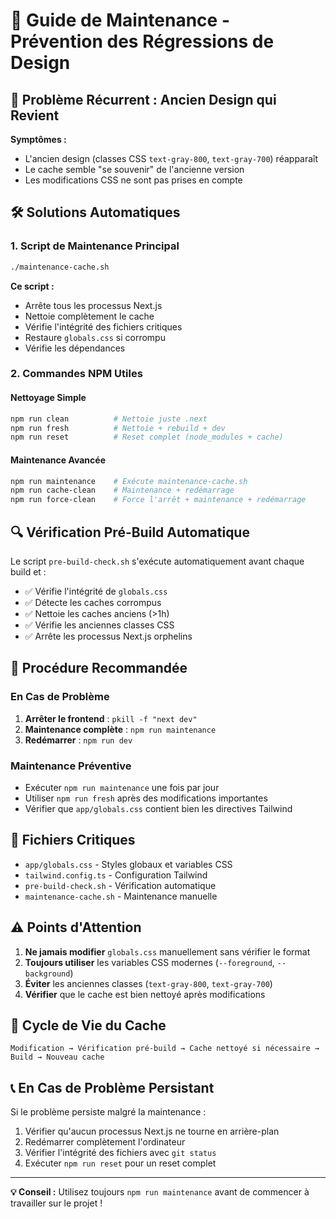 # 🔧 Guide de Maintenance - Prévention des Régressions de Design

## 🚨 Problème Récurrent : Ancien Design qui Revient

**Symptômes :**
- L'ancien design (classes CSS `text-gray-800`, `text-gray-700`) réapparaît
- Le cache semble "se souvenir" de l'ancienne version
- Les modifications CSS ne sont pas prises en compte

## 🛠️ Solutions Automatiques

### 1. Script de Maintenance Principal
```bash
./maintenance-cache.sh
```
**Ce script :**
- Arrête tous les processus Next.js
- Nettoie complètement le cache
- Vérifie l'intégrité des fichiers critiques
- Restaure `globals.css` si corrompu
- Vérifie les dépendances

### 2. Commandes NPM Utiles

#### Nettoyage Simple
```bash
npm run clean          # Nettoie juste .next
npm run fresh          # Nettoie + rebuild + dev
npm run reset          # Reset complet (node_modules + cache)
```

#### Maintenance Avancée
```bash
npm run maintenance    # Exécute maintenance-cache.sh
npm run cache-clean    # Maintenance + redémarrage
npm run force-clean    # Force l'arrêt + maintenance + redémarrage
```

## 🔍 Vérification Pré-Build Automatique

Le script `pre-build-check.sh` s'exécute automatiquement avant chaque build et :
- ✅ Vérifie l'intégrité de `globals.css`
- ✅ Détecte les caches corrompus
- ✅ Nettoie les caches anciens (>1h)
- ✅ Vérifie les anciennes classes CSS
- ✅ Arrête les processus Next.js orphelins

## 🚀 Procédure Recommandée

### En Cas de Problème
1. **Arrêter le frontend** : `pkill -f "next dev"`
2. **Maintenance complète** : `npm run maintenance`
3. **Redémarrer** : `npm run dev`

### Maintenance Préventive
- Exécuter `npm run maintenance` une fois par jour
- Utiliser `npm run fresh` après des modifications importantes
- Vérifier que `app/globals.css` contient bien les directives Tailwind

## 📁 Fichiers Critiques

- `app/globals.css` - Styles globaux et variables CSS
- `tailwind.config.ts` - Configuration Tailwind
- `pre-build-check.sh` - Vérification automatique
- `maintenance-cache.sh` - Maintenance manuelle

## ⚠️ Points d'Attention

1. **Ne jamais modifier** `globals.css` manuellement sans vérifier le format
2. **Toujours utiliser** les variables CSS modernes (`--foreground`, `--background`)
3. **Éviter** les anciennes classes (`text-gray-800`, `text-gray-700`)
4. **Vérifier** que le cache est bien nettoyé après modifications

## 🔄 Cycle de Vie du Cache

```
Modification → Vérification pré-build → Cache nettoyé si nécessaire → Build → Nouveau cache
```

## 📞 En Cas de Problème Persistant

Si le problème persiste malgré la maintenance :
1. Vérifier qu'aucun processus Next.js ne tourne en arrière-plan
2. Redémarrer complètement l'ordinateur
3. Vérifier l'intégrité des fichiers avec `git status`
4. Exécuter `npm run reset` pour un reset complet

---

**💡 Conseil :** Utilisez toujours `npm run maintenance` avant de commencer à travailler sur le projet ! 